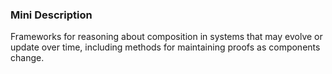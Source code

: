 ### Mini Description

Frameworks for reasoning about composition in systems that may evolve or update over time, including methods for maintaining proofs as components change.
